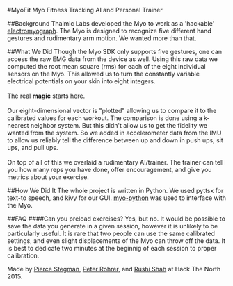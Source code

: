 #MyoFit
Myo Fitness Tracking AI and Personal Trainer

##Background
Thalmic Labs developed the Myo to work as a 'hackable' [electromyograph](https://en.wikipedia.org/wiki/Electromyography).  The Myo is designed to recognize five different hand gestures and rudimentary arm motion.  We wanted more than that.  

##What We Did
Though the Myo SDK only supports five gestures, one can access the raw EMG data from the device as well.  Using this raw data we computed the root mean square (rms) for each of the eight individual sensors on the Myo.  This allowed us to turn the constantly variable electrical potentials on your skin into eight integers.  <br><br> The real <b>magic</b> starts here. <br><br>  Our eight-dimensional vector is "plotted" allowing us to compare it to the calibrated values for each workout.  The comparison is done using a k-nearest neighbor system.  But this didn't allow us to get the fidelity we wanted from the system.  So we added in accelerometer data from the IMU to allow us reliably tell the difference between up and down in push ups, sit ups, and pull ups. <br><br> On top of all of this we overlaid a rudimentary AI/trainer.  The trainer can tell you how many reps you have done, offer encouragement, and give you metrics about your exercise.

##How We Did It
The whole project is written in Python.  We used pyttsx for text-to speech, and kivy for our GUI.  [myo-python](https://github.com/NiklasRosenstein/myo-python) was used to interface with the Myo.

##FAQ
####Can you preload exercises?
Yes, but no.  It would be possible to save the data you generate in a given session, however it is unlikely to be particularly useful.  It is rare that two people can use the same calibrated settings, and even slight displacements of the Myo can throw off the data.  It is best to dedicate two minutes at the beginnig of each session to proper calibration.



Made by [Pierce Stegman](https://github.com/pwstegman), [Peter Rohrer](https://github.com/peterjrohrer), and [Rushi Shah](https://github.com/2016rshah) at Hack The North 2015.
